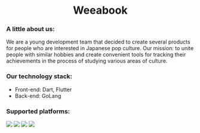 <h1 align="center">Weeabook</h1>
<h3>A little about us:</h3>
<p>
    We are a young development team that decided to create several products for people who are interested in Japanese pop culture. Our mission: to unite people with similar hobbies and create convenient tools for tracking their achievements in the process of studying various areas of culture.
</p>
<h3>Our technology stack:</h3>
<ul>
    <li>Front-end: Dart, Flutter</li>
    <li>Back-end: GoLang</li>
</ul>
<h3>Supported platforms:</h3>
<div>
    <img src="https://img.shields.io/badge/Android-3DDC84?style=for-the-badge&logo=android&logoColor=white" />
    <img src="https://img.shields.io/badge/iOS-000000?style=for-the-badge&logo=ios&logoColor=white" />
    <img src="https://img.shields.io/badge/-Web-blue?style=for-the-badge&logo=Google-chrome&logoColor=white" />
    <img src="https://img.shields.io/badge/Windows-0078D6?style=for-the-badge&logo=windows&logoColor=white" />
</div>
